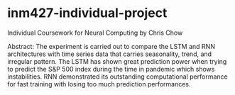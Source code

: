 # inm427-individual-project
Individual Coursework for Neural Computing by Chris Chow

Abstract:
The experiment is carried out to compare the LSTM and RNN architectures with time series data that carries seasonality, trend, and irregular pattern. The LSTM has shown great prediction power when trying to predict the S&P 500 index during the time in pandemic which shows instabilities. RNN demonstrated its outstanding computational performance for fast training with losing too much prediction performances.
